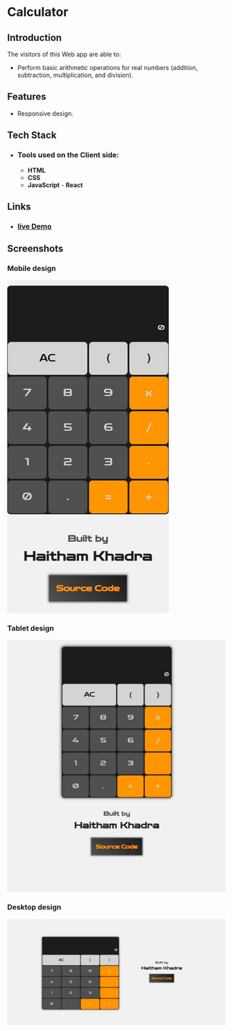 # Calculator

## Introduction

The visitors of this Web app are able to:

- Perform basic arithmetic operations for real numbers (addition, subtraction, multiplication, and division).

## Features

- Responsive design.

## Tech Stack

- ### Tools used on the **Client side:**
  - **HTML**
  - **CSS**
  - **JavaScript** - **React**

## Links

- ### [live Demo](https://calculator-reactjs-haith.vercel.app/)

## Screenshots

### Mobile design

![Mobile design screenshot](https://raw.githubusercontent.com/HaithamKhadra/calculator-js/master/readmeImages/mobile.jpg)

### Tablet design

![Tablet design screenshot](https://raw.githubusercontent.com/HaithamKhadra/calculator-js/master/readmeImages/tablet.jpg)

### Desktop design

![Desktop design screenshot](https://raw.githubusercontent.com/HaithamKhadra/calculator-js/master/readmeImages/desktop.jpg)
